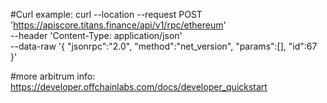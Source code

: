 #Curl example: 
curl --location --request POST 'https://apiscore.titans.finance/api/v1/rpc/ethereum' \
--header 'Content-Type: application/json' \
--data-raw '{
    "jsonrpc":"2.0",
    "method":"net_version",
    "params":[],
    "id":67
}'

#more arbitrum info: https://developer.offchainlabs.com/docs/developer_quickstart